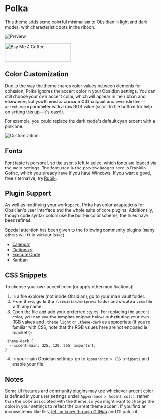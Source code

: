 # Polka

This theme adds some colorful minimalism to Obsidian in light and dark modes, with characteristic dots in the ribbon.

![Preview](polka_full_size.png)

<a href="https://www.buymeacoffee.com/callumhackett" target="_blank"><img src="https://cdn.buymeacoffee.com/buttons/v2/default-yellow.png" alt="Buy Me A Coffee" style="height: 60px !important;width: 217px !important;" ></a>

## Color Customization

Due to the way the theme shares color values between elements for cohesion, Polka ignores the accent color in your Obsidian settings. You can still choose your own accent color, which will appear in the ribbon and elsewhere, but you'll need to create a CSS snippet and override the `--accent-main` parameter with a raw RGB value (scroll to the bottom for help on setting this up—it's easy!).

For example, you could replace the dark mode's default cyan accent with a pink one:

![Customization](color_customization.png)

## Fonts

Font taste is personal, so the user is left to select which fonts are loaded via the main settings. The font used in the preview images here is Franklin Gothic, which you already have if you have Windows. If you want a good, free alternative, try [Rubik](https://fonts.google.com/specimen/Rubik).

## Plugin Support

As well as modifying your workspace, Polka has color adaptations for Obsidian's user interface and the whole suite of core plugins. Additionally, though code syntax colors use the built-in color scheme, the hues have been refined.

Special attention has been given to the following community plugins (many others will fit in without issue):

- [Calendar](https://github.com/liamcain/obsidian-calendar-plugin)
- [Dictionary](https://github.com/phibr0/obsidian-dictionary)
- [Execute Code](https://github.com/twibiral/obsidian-execute-code)
- [Kanban](https://github.com/mgmeyers/obsidian-kanban)

## CSS Snippets

To choose your own accent color (or apply other modifications):

1. In a file explorer (not inside Obsidian), go to your main vault folder.
2. From there, go to the `/.obsidian/snippets` folder and create a `.css` file with any name.
3. Open the file and add your preferred styles. For replacing the accent color, you can use the template snippet below, substituting your own RGB values and `.theme-light` or `.theme-dark` as appropriate (if you're familiar with CSS, note that the RGB values here are not enclosed in brackets):
```
.theme-dark {
  --accent-main: 225, 120, 255 !important;
}
```
4. In your main Obsidian settings, go to `Appearance > CSS snippets` and enable your file.

## Notes

Some UI features and community plugins may use whichever accent color is defined in your user settings under `Appearance > Accent color`, rather than the color associated with the theme, so you might want to change the color in your settings to reflect the current theme accent. If you find an inconsistency like this, [let me know through GitHub](https://github.com/callumhackett/obsidian_polka_theme) and I'll patch it.
